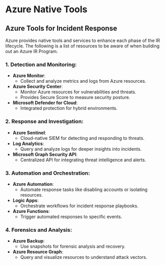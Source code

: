 # Azure Native Tools

## **Azure Tools for Incident Response**

Azure provides native tools and services to enhance each phase of the IR lifecycle. The following is a list of resources to be aware of when building out an Azure IR Program.&#x20;

### **1. Detection and Monitoring:**

* **Azure Monitor**:
  * Collect and analyze metrics and logs from Azure resources.
* **Azure Security Center**:
  * Monitor Azure resources for vulnerabilities and threats.
  * Provides Secure Score to measure security posture.
* **Microsoft Defender for Cloud**:
  * Integrated protection for hybrid environments.

### **2. Response and Investigation:**

* **Azure Sentinel**:
  * Cloud-native SIEM for detecting and responding to threats.
* **Log Analytics**:
  * Query and analyze logs for deeper insights into incidents.
* **Microsoft Graph Security API**:
  * Centralized API for integrating threat intelligence and alerts.

### **3. Automation and Orchestration:**

* **Azure Automation**:
  * Automate response tasks like disabling accounts or isolating resources.
* **Logic Apps**:
  * Orchestrate workflows for incident response playbooks.
* **Azure Functions**:
  * Trigger automated responses to specific events.

### **4. Forensics and Analysis:**

* **Azure Backup**:
  * Use snapshots for forensic analysis and recovery.
* **Azure Resource Graph**:
  * Query and visualize resources to understand attack vectors.
